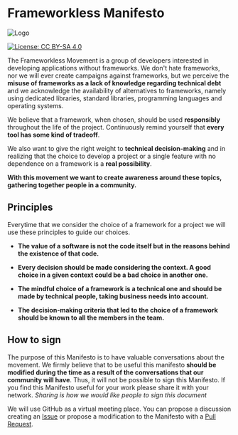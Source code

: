 # Frameworkless Manifesto


![Logo](https://file-aorgnbquet.now.sh)

[![License: CC BY-SA 4.0](https://img.shields.io/badge/License-CC%20BY--SA%204.0-lightgrey.svg)](https://creativecommons.org/licenses/by-sa/4.0/)

The Frameworkless Movement is a group of developers interested in developing applications without frameworks. We don't hate frameworks, nor we will ever create campaigns against frameworks, but we perceive the **misuse of frameworks as a lack of knowledge regarding technical debt** and we acknowledge the availability of alternatives to frameworks, namely using dedicated libraries, standard libraries, programming languages and operating systems.

We believe that a framework, when chosen, should be used **responsibly** throughout the life of the project. Continuously remind yourself that **every tool has some kind of tradeoff**.

We also want to give the right weight to **technical decision-making** and in realizing that the choice to develop a project or a single feature with no dependence on a framework is a **real possibility**.

**With this movement we want to create awareness around these topics, gathering together people in a community.**

## Principles

Everytime that we consider the choice of a framework for a project we will use these principles to guide our choices.

* **The value of a software is not the code itself but in the reasons behind the existence of that code.**

* **Every decision should be made considering the context. A good choice in a given context could be a bad choice in another one.**

* **The mindful choice of a framework is a technical one and should be made by technical people, taking business needs into account.**

* **The decision-making criteria that led to the choice of a framework should be known to all the members in the team.**

## How to sign

The purpose of this Manifesto is to have valuable conversations about the movement. We firmly believe that to be useful this manifesto **should be modified during the time as a result of the conversations that our community will have**. Thus, it will not be possible to sign this Manifesto. If you find this Manifesto useful for your work please share it with your network. *Sharing is how we would like people to sign this document*

We will use GitHub as a virtual meeting place. You can propose a discussion creating an [Issue](https://github.com/frameworkless-movement/manifesto/issues) or propose a modification to the Manifesto with a [Pull Request](https://github.com/frameworkless-movement/manifesto/pulls).

